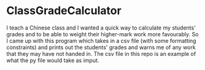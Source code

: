 # ClassGradeCalculator

I teach a Chinese class and I wanted a quick way to calculate my students'
grades and to be able to weight their higher-mark work more favourably. 
So I came up with this program which takes in a csv file (with some formatting constraints) 
and prints out the students' grades and warns me of any work that they may have not handed in.
The csv file in this repo is an example of what the py file would take as imput.
